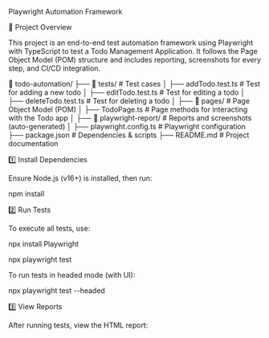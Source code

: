 Playwright Automation Framework

📌 Project Overview

This project is an end-to-end test automation framework using Playwright with TypeScript to test a Todo Management Application. It follows the Page Object Model (POM) structure and includes reporting, screenshots for every step, and CI/CD integration.


📂 todo-automation/
├── 📂 tests/                 # Test cases
│   ├── addTodo.test.ts       # Test for adding a new todo
│   ├── editTodo.test.ts      # Test for editing a todo
│   ├── deleteTodo.test.ts    # Test for deleting a todo
│
├── 📂 pages/                 # Page Object Model (POM)
│   ├── TodoPage.ts           # Page methods for interacting with the Todo app
│
├── 📂 playwright-report/      # Reports and screenshots (auto-generated)
│
├── playwright.config.ts       # Playwright configuration
├── package.json               # Dependencies & scripts
├── README.md                  # Project documentation

1️⃣ Install Dependencies

Ensure Node.js (v16+) is installed, then run:

npm install

2️⃣ Run Tests

To execute all tests, use:

npx install Playwright

npx playwright test

To run tests in headed mode (with UI):

npx playwright test --headed

3️⃣ View Reports

After running tests, view the HTML report:
